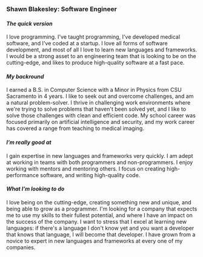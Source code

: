 ### Shawn Blakesley: Software Engineer
#### *The quick version*
I love programming. I've taught programming, I've developed medical software, and I've coded at a startup. I love all forms of software development, and most of all I love to learn new languages and frameworks. I would be a strong asset to an engineering team that is looking to be on the cutting-edge, and likes to produce high-quality software at a fast pace.
#### *My backround*
I earned a B.S. in Computer Science with a Minor in Physics from CSU Sacramento in 4 years. I like to seek out and overcome challenges, and am a natural problem-solver. I thrive in challenging work environments where we're trying to solve problems that haven't been solved yet, and I like to solve those challenges with clean and efficient code. My school career was focused primarily on artificial intelligence and security, and my work career has covered a range from teaching to medical imaging.
#### *I’m really good at*
I gain expertise in new languages and frameworks very quickly. I am adept at working in teams with both programmers and non-programmers. I enjoy working with mentors and mentoring others. I focus on creating high-performance software, and writing high-quality code. 
#### *What I’m looking to do*
I love being on the cutting-edge, creating something new and unique, and being able to grow as a programmer. I'm looking for a company that expects me to use my skills to their fullest potential, and where I have an impact on the success of the company. I want to stress that I excel at learning new languages: if there's a language I don't know yet and you want a developer that knows that language, I will become that developer. I have grown from a novice to expert in new languages and frameworks at every one of my companies.